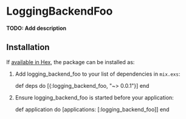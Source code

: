 # LoggingBackendFoo

**TODO: Add description**

## Installation

If [available in Hex](https://hex.pm/docs/publish), the package can be installed as:

  1. Add logging_backend_foo to your list of dependencies in `mix.exs`:

        def deps do
          [{:logging_backend_foo, "~> 0.0.1"}]
        end

  2. Ensure logging_backend_foo is started before your application:

        def application do
          [applications: [:logging_backend_foo]]
        end


